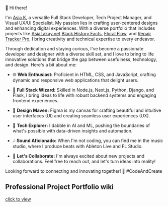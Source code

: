 👋 Hi there! 

I'm [Asia K](https://www.asialakay.net), a versatile Full Stack Developer, Tech Project Manager, and Visual UX/UI Specialist. My passion lies in crafting user-centered designs and enhancing digital experiences. With a diverse portfolio that includes projects like [AsiaLakay.net](https://www.asialakay.net) [Black History Facts](https://github.com/asiakay/history-fact-app), [Floral Flow](https://github.com/asiakay/floralflow), and [Repair Tracker Pro](https://github.com/asiakay/repair-tracker-pro), I bring creativity and technical expertise to every endeavor. 

Through dedication and staying curious, I've become a passionate developer and designer with a diverse skill set, and I love to bring to life innovative solutions that bridge the gap between usefulness, technology, and design. Here's a bit about me:

- 🌐 **Web Enthusiast:** Proficient in HTML, CSS, and JavaScript, crafting dynamic and responsive web applications that delight users.

- 🔗 **Full Stack Wizard:** Skilled in Node.js, Next.js, Python, Django, and Flask, I bring ideas to life with robust backend systems and engaging frontend experiences.

- 🎨 **Design Maven:** Figma is my canvas for crafting beautiful and intuitive user interfaces (UI) and creating seamless user experiences (UX).

- 🤖 **Tech Explorer:** I dabble in AI and ML, pushing the boundaries of what's possible with data-driven insights and automation.

- 🎶 **Sound Aficionado:** When I'm not coding, you can find me in the music studio, where I produce beats with Ableton Live and FL Studio.

- 🚀 **Let's Collaborate:** I'm always excited about new projects and collaborations. Feel free to reach out, and let's turn ideas into reality!

Looking forward to connecting and innovating together! 🚀 #CodeAndCreate

## Professional Project Portfolio wiki
[click to view](https://github.com/asiakay/asiakay/wiki)


